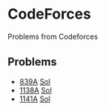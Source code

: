 # CodeForces

Problems from Codeforces

## Problems

- [839A](https://codeforces.com/problemset/problem/839/A) [Sol](839A.cpp)
- [1138A](https://codeforces.com/problemset/problem/1138/A) [Sol](1138A.cpp)
- [1141A](https://codeforces.com/problemset/problem/1141/A) [Sol](1141A.cpp)
